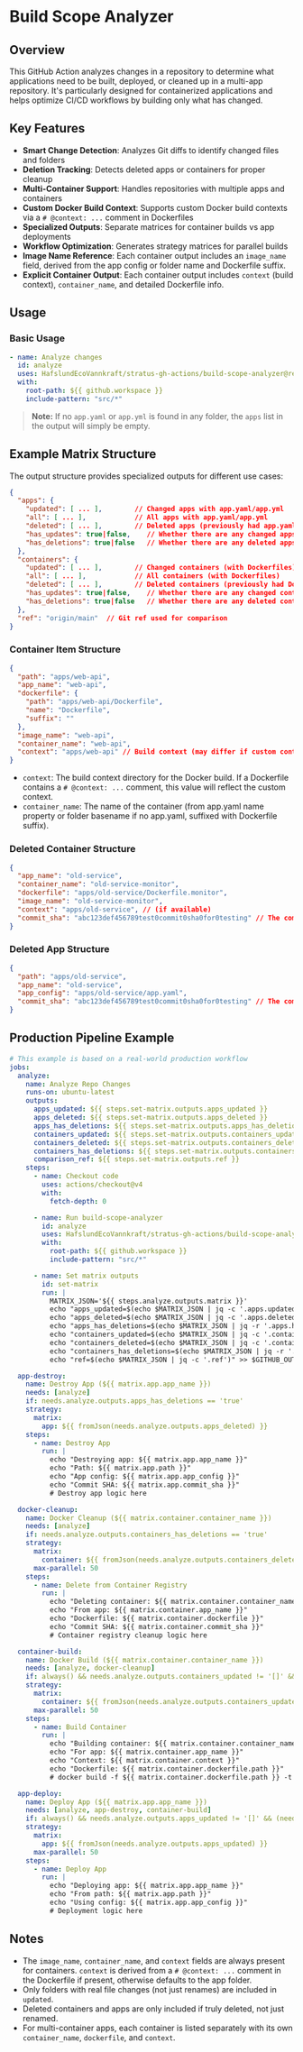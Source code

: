 # Build Scope Analyzer

## Overview

This GitHub Action analyzes changes in a repository to determine what applications need to be built, deployed, or cleaned up in a multi-app repository. It's particularly designed for containerized applications and helps optimize CI/CD workflows by building only what has changed.

## Key Features

- **Smart Change Detection**: Analyzes Git diffs to identify changed files and folders
- **Deletion Tracking**: Detects deleted apps or containers for proper cleanup
- **Multi-Container Support**: Handles repositories with multiple apps and containers
- **Custom Docker Build Context**: Supports custom Docker build contexts via a `# @context: ...` comment in Dockerfiles
- **Specialized Outputs**: Separate matrices for container builds vs app deployments
- **Workflow Optimization**: Generates strategy matrices for parallel builds
- **Image Name Reference**: Each container output includes an `image_name` field, derived from the app config or folder name and Dockerfile suffix.
- **Explicit Container Output**: Each container output includes `context` (build context), `container_name`, and detailed Dockerfile info.

## Usage

### Basic Usage

```yaml
- name: Analyze changes
  id: analyze
  uses: HafslundEcoVannkraft/stratus-gh-actions/build-scope-analyzer@release/v3.0.0
  with:
    root-path: ${{ github.workspace }}
    include-pattern: "src/*"
```

> **Note:** If no `app.yaml` or `app.yml` is found in any folder, the `apps` list in the output will simply be empty.

## Example Matrix Structure

The output structure provides specialized outputs for different use cases:

```json
{
  "apps": {
    "updated": [ ... ],        // Changed apps with app.yaml/app.yml
    "all": [ ... ],            // All apps with app.yaml/app.yml
    "deleted": [ ... ],        // Deleted apps (previously had app.yaml/app.yml)
    "has_updates": true|false,    // Whether there are any changed apps
    "has_deletions": true|false   // Whether there are any deleted apps
  },
  "containers": {
    "updated": [ ... ],        // Changed containers (with Dockerfiles)
    "all": [ ... ],            // All containers (with Dockerfiles)
    "deleted": [ ... ],        // Deleted containers (previously had Dockerfiles)
    "has_updates": true|false,    // Whether there are any changed containers
    "has_deletions": true|false   // Whether there are any deleted containers
  },
  "ref": "origin/main"  // Git ref used for comparison
}
```

### Container Item Structure

```json
{
  "path": "apps/web-api",
  "app_name": "web-api",
  "dockerfile": {
    "path": "apps/web-api/Dockerfile",
    "name": "Dockerfile",
    "suffix": ""
  },
  "image_name": "web-api",
  "container_name": "web-api",
  "context": "apps/web-api" // Build context (may differ if custom context is set)
}
```

- `context`: The build context directory for the Docker build. If a Dockerfile contains a `# @context: ...` comment, this value will reflect the custom context.
- `container_name`: The name of the container (from app.yaml name property or folder basename if no app.yaml, suffixed with Dockerfile suffix).

### Deleted Container Structure

```json
{
  "app_name": "old-service",
  "container_name": "old-service-monitor",
  "dockerfile": "apps/old-service/Dockerfile.monitor",
  "image_name": "old-service-monitor",
  "context": "apps/old-service", // (if available)
  "commit_sha": "abc123def456789test0commit0sha0for0testing" // The commit SHA for the version with this container
}
```

### Deleted App Structure

```json
{
  "path": "apps/old-service",
  "app_name": "old-service",
  "app_config": "apps/old-service/app.yaml",
  "commit_sha": "abc123def456789test0commit0sha0for0testing" // The commit SHA for the version with this app
}
```

## Production Pipeline Example

```yaml
# This example is based on a real-world production workflow
jobs:
  analyze:
    name: Analyze Repo Changes
    runs-on: ubuntu-latest
    outputs:
      apps_updated: ${{ steps.set-matrix.outputs.apps_updated }}
      apps_deleted: ${{ steps.set-matrix.outputs.apps_deleted }}
      apps_has_deletions: ${{ steps.set-matrix.outputs.apps_has_deletions }}
      containers_updated: ${{ steps.set-matrix.outputs.containers_updated }}
      containers_deleted: ${{ steps.set-matrix.outputs.containers_deleted }}
      containers_has_deletions: ${{ steps.set-matrix.outputs.containers_has_deletions }}
      comparison_ref: ${{ steps.set-matrix.outputs.ref }}
    steps:
      - name: Checkout code
        uses: actions/checkout@v4
        with:
          fetch-depth: 0

      - name: Run build-scope-analyzer
        id: analyze
        uses: HafslundEcoVannkraft/stratus-gh-actions/build-scope-analyzer@v3
        with:
          root-path: ${{ github.workspace }}
          include-pattern: "src/*"

      - name: Set matrix outputs
        id: set-matrix
        run: |
          MATRIX_JSON='${{ steps.analyze.outputs.matrix }}'
          echo "apps_updated=$(echo $MATRIX_JSON | jq -c '.apps.updated')" >> $GITHUB_OUTPUT
          echo "apps_deleted=$(echo $MATRIX_JSON | jq -c '.apps.deleted')" >> $GITHUB_OUTPUT
          echo "apps_has_deletions=$(echo $MATRIX_JSON | jq -r '.apps.has_deletions')" >> $GITHUB_OUTPUT
          echo "containers_updated=$(echo $MATRIX_JSON | jq -c '.containers.updated')" >> $GITHUB_OUTPUT
          echo "containers_deleted=$(echo $MATRIX_JSON | jq -c '.containers.deleted')" >> $GITHUB_OUTPUT
          echo "containers_has_deletions=$(echo $MATRIX_JSON | jq -r '.containers.has_deletions')" >> $GITHUB_OUTPUT
          echo "ref=$(echo $MATRIX_JSON | jq -c '.ref')" >> $GITHUB_OUTPUT

  app-destroy:
    name: Destroy App (${{ matrix.app.app_name }})
    needs: [analyze]
    if: needs.analyze.outputs.apps_has_deletions == 'true'
    strategy:
      matrix:
        app: ${{ fromJson(needs.analyze.outputs.apps_deleted) }}
    steps:
      - name: Destroy App
        run: |
          echo "Destroying app: ${{ matrix.app.app_name }}"
          echo "Path: ${{ matrix.app.path }}"
          echo "App config: ${{ matrix.app.app_config }}"
          echo "Commit SHA: ${{ matrix.app.commit_sha }}"
          # Destroy app logic here

  docker-cleanup:
    name: Docker Cleanup (${{ matrix.container.container_name }})
    needs: [analyze]
    if: needs.analyze.outputs.containers_has_deletions == 'true'
    strategy:
      matrix:
        container: ${{ fromJson(needs.analyze.outputs.containers_deleted) }}
      max-parallel: 50
    steps:
      - name: Delete from Container Registry
        run: |
          echo "Deleting container: ${{ matrix.container.container_name }}"
          echo "From app: ${{ matrix.container.app_name }}"
          echo "Dockerfile: ${{ matrix.container.dockerfile }}"
          echo "Commit SHA: ${{ matrix.container.commit_sha }}"
          # Container registry cleanup logic here

  container-build:
    name: Docker Build (${{ matrix.container.container_name }})
    needs: [analyze, docker-cleanup]
    if: always() && needs.analyze.outputs.containers_updated != '[]' && (needs.docker-cleanup.result == 'success' || needs.docker-cleanup.result == 'skipped')
    strategy:
      matrix:
        container: ${{ fromJson(needs.analyze.outputs.containers_updated) }}
      max-parallel: 50
    steps:
      - name: Build Container
        run: |
          echo "Building container: ${{ matrix.container.container_name }}"
          echo "For app: ${{ matrix.container.app_name }}"
          echo "Context: ${{ matrix.container.context }}"
          echo "Dockerfile: ${{ matrix.container.dockerfile.path }}"
          # docker build -f ${{ matrix.container.dockerfile.path }} -t ${{ matrix.container.container_name }} ${{ matrix.container.context }}

  app-deploy:
    name: Deploy App (${{ matrix.app.app_name }})
    needs: [analyze, app-destroy, container-build]
    if: always() && needs.analyze.outputs.apps_updated != '[]' && (needs.container-build.result == 'success' || needs.container-build.result == 'skipped') && (needs.app-destroy.result == 'success' || needs.app-destroy.result == 'skipped')
    strategy:
      matrix:
        app: ${{ fromJson(needs.analyze.outputs.apps_updated) }}
      max-parallel: 50
    steps:
      - name: Deploy App
        run: |
          echo "Deploying app: ${{ matrix.app.app_name }}"
          echo "From path: ${{ matrix.app.path }}"
          echo "Using config: ${{ matrix.app.app_config }}"
          # Deployment logic here
```

## Notes

- The `image_name`, `container_name`, and `context` fields are always present for containers. `context` is derived from a `# @context: ...` comment in the Dockerfile if present, otherwise defaults to the app folder.
- Only folders with real file changes (not just renames) are included in `updated`.
- Deleted containers and apps are only included if truly deleted, not just renamed.
- For multi-container apps, each container is listed separately with its own `container_name`, `dockerfile`, and `context`.
